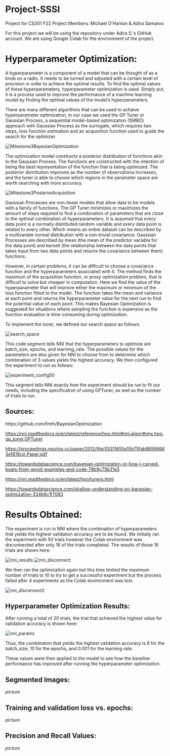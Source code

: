# Project-SSSI
Project for CS301 F22
Project Members: Michael O'Hanlon & Adira Samaroo

For this project we will be using the repository under Adira S.'s GitHub account. We are using Google Colab for the environment of the project.

<h1>Hyperparameter Optimization:</h1>

A hyperparameter is a component of a model that can be thought of as a knob on a radio. It needs to be turned and adjusted with a certain level of precision in order to achieve the optimal results. To find the optimal values of these hyperparameters, hyperparameter optimization is used. Simply put, it is a process used to improve the performance of a machine learning model by finding the optimal values of the model’s hyperparameters.

There are many different algorithms that can be used to achieve hyperparameter optimization, in our case we used the GP Tuner or Gaussian Process, a sequential model-based optimization (SMBO) approach with Gaussian Process as the surrogate, which requires two steps, loss function estimation and an acquisition function used to guide the search for the optimizer. 

![Milestone3BayesianOptimization](https://github.com/adiraCode/Project-SSSI/blob/milestone-3/pictures/Milestone3BayesianOptimization.png?raw=true)

The optimization model constructs a posterior distribution of functions akin to the Gaussian Process. The functions are constructed with the intention of being the best representation of the function that is being optimized. The posterior distribution improves as the number of observations increases, and the tuner is able to choose which regions in the parameter space are worth searching with more accuracy.

![Milestone3PosteriorAcquisition](https://github.com/adiraCode/Project-SSSI/blob/milestone-3/pictures/Milestone3PosteriorAcquisition.jpeg?raw=true)

Gaussian Processes are non-linear models that allow data to be models with a family of functions. The GP Tuner minimizes or maximizes the amount of steps required to find a combination of parameters that are close to the optimal combination of hyperparameters. It is assumed that every data point is a normally distributed random variable and every data point is related to every other. Which means an entire dataset can be described by a multivariate normal distribution with a non-trivial covariance. Gaussian Processes are described by mean (the mean of the predictor variable for the data point) and kernell (the relationship between the data points that takes input from two data points and returns the covariance between them) functions.

However, in certain problems, it can be difficult to choose a covariance function and the hyperparameters associated with it. The method finds the maximum of the acquisition function, or proxy optimization problem, that is difficult to solve but cheaper in computation. Here we find the value of the hyperparameter that will improve either the maximum or minimum of the loss function fitted to the model. The function takes the mean and variance at each point and returns the hyperparameter value for the next run to find the potential value of each point.  This makes Bayesian Optimization is suggested for situations where sampling the function is expensive as the function evaluation is time-consuming during optimization.

To implement the tuner, we defined our search space as follows:

![search_space](https://github.com/adiraCode/Project-SSSI/blob/milestone-3/pictures/search_space.png?raw=true)

This code segment tells NNI that the hyperparameters to optimize are batch_size, epochs, and learning_rate. The possible values for the parameters are also given for NNI to choose from to determine which combination of 3 values yields the highest accuracy.
We then configured the experiment to run as follows:

![experiment_config50](https://github.com/adiraCode/Project-SSSI/blob/milestone-3/pictures/experiment_config50.png?raw=true)

This segment tells NNI exactly how the experiment should be run to fit our needs, including the specification of using GPTuner, as well as the number of trials to run.

<h2>Sources:</h2>
https://github.com/fmfn/BayesianOptimization

https://nni.readthedocs.io/en/latest/reference/hpo.html#nni.algorithms.hpo.gp_tuner.GPTuner

https://proceedings.neurips.cc/paper/2012/file/05311655a15b75fab86956663e1819cd-Paper.pdf

https://towardsdatascience.com/bayesian-optimization-or-how-i-carved-boats-from-wood-examples-and-code-78b9c79b31e5

https://nni.readthedocs.io/en/latest/hpo/tuners.html

https://towardsdatascience.com/shallow-understanding-on-bayesian-optimization-324b6c1f7083

<h1>Results Obtained:</h1>

The experiment is run in NNI where the combination of hyperparameters that yields the highest validation accuracy are to be found. We initially ran the experiment with 50 trials however the Colab environment was disconnected after only 16 of the trials completed. The results of those 16 trials are shown here:

![nni_results](https://github.com/adiraCode/Project-SSSI/blob/milestone-3/pictures/nni_results.png?raw=true)
![nni_disconnect](https://github.com/adiraCode/Project-SSSI/blob/milestone-3/pictures/nni_disconnect.png?raw=true)

We then ran the optimization again but this time limited the maximum number of trials to 10 to try to get a successful experiment but the process failed after 4 experiments as the Colab environment was lost.

![nni_disconnect2](https://github.com/adiraCode/Project-SSSI/blob/milestone-3/pictures/nni_disconnect2.png?raw=true)

<h2>Hyperparameter Optimization Results:</h2>

After running a total of 20 trials, the trial that achieved the highest value for validation accuracy is shown here:

![nni_params](https://github.com/adiraCode/Project-SSSI/blob/milestone-3/pictures/nni_params.png?raw=true)

Thus, the combination that yields the highest validation accuracy is 8 for the batch_size, 10 for the epochs, and 0.001 for the learning rate.

These values were then applied to the model to see how the baseline performance has improved after running the hyperparameter optimization.

<h2>Segmented Images:</h2>

*picture*

<h2>Training and validation loss vs. epochs:</h2>

*picture*

<h2>Precision and Recall Values:</h2>

*picture*
